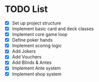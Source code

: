 # TODO List

- [x] Set up project structure
- [x] Implement basic card and deck classes
- [x] Implement core game loop
- [x] Define poker hands
- [x] Implement scoring logic
- [x] Add Jokers
- [x] Add Vouchers
- [x] Add Blinds & Antes
- [x] Implement Ante system
- [x] Implement shop system

